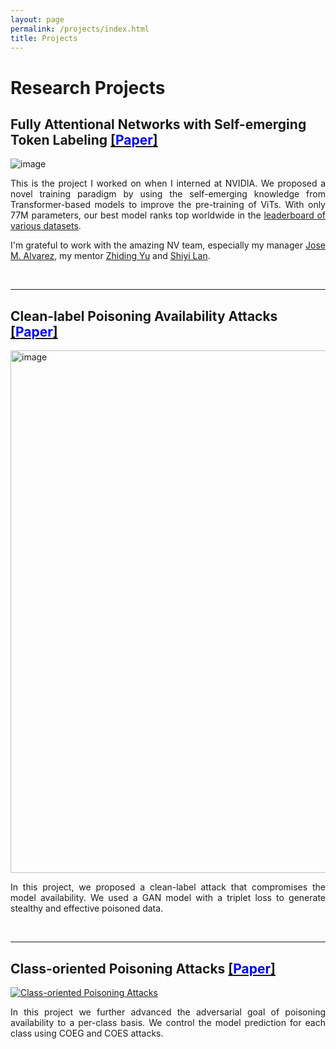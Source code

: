 ```yaml
---
layout: page
permalink: /projects/index.html
title: Projects
---
```


# Research Projects
## Fully Attentional Networks with Self-emerging Token Labeling [[<font color=Blue>Paper</font>]](https://openaccess.thecvf.com/content/ICCV2023/papers/Zhao_Fully_Attentional_Networks_with_Self-emerging_Token_Labeling_ICCV_2023_paper.pdf)

![image](https://github.com/bxz9200/bxz9200.github.io/assets/36553004/5e5c5196-bed8-433e-ac5d-8ba44af5812b)<br>

<div style="text-align: justify;">
  
<p>This is the project I worked on when I interned at NVIDIA. We proposed a novel training paradigm by using the self-emerging knowledge from Transformer-based models to improve the pre-training of ViTs. With only 77M parameters, our best model ranks top worldwide in the <a href="https://paperswithcode.com/paper/fully-attentional-networks-with-self-emerging#:~:text=Recent%20studies%20indicate%20that%20Vision,of%2Dthe%2Dart%20robustness.">leaderboard of various datasets</a>.</p>
</div>

<div style="text-align: justify;">
<p>I'm grateful to work with the amazing NV team, especially my manager <a href="https://alvarezlopezjosem.github.io/">Jose M. Alvarez</a>, my mentor <a href="https://chrisding.github.io/">Zhiding Yu</a> and <a href="https://voidrank.github.io/">Shiyi Lan</a>.</p>
</div>

<br>

---

## Clean-label Poisoning Availability Attacks [[<font color=Blue>Paper</font>]](https://ojs.aaai.org/index.php/AAAI/article/view/20902)

<img width="836" alt="image" src="https://github.com/bxz9200/bxz9200.github.io/assets/36553004/e8adf045-04cd-413e-a1b0-f2525975d6c4"><br>

<div style="text-align: justify;">
  
<p>In this project, we proposed a clean-label attack that compromises the model availability. We used a GAN model with a triplet loss to generate stealthy and effective poisoned data.</p>
</div>

<br>

---

## Class-oriented Poisoning Attacks [[<font color=Blue>Paper</font>]](https://openaccess.thecvf.com/content/WACV2022/papers/Zhao_Towards_Class-Oriented_Poisoning_Attacks_Against_Neural_Networks_WACV_2022_paper.pdf)

[![Class-oriented Poisoning Attacks](https://img.youtube.com/vi/BFeutstPusk/0.jpg)](https://youtu.be/BFeutstPusk)<br>

<div style="text-align: justify;">
  
<p>In this project we further advanced the adversarial goal of poisoning availability to a per-class basis. We control the model prediction for each class using COEG and COES attacks.</p>
</div>

